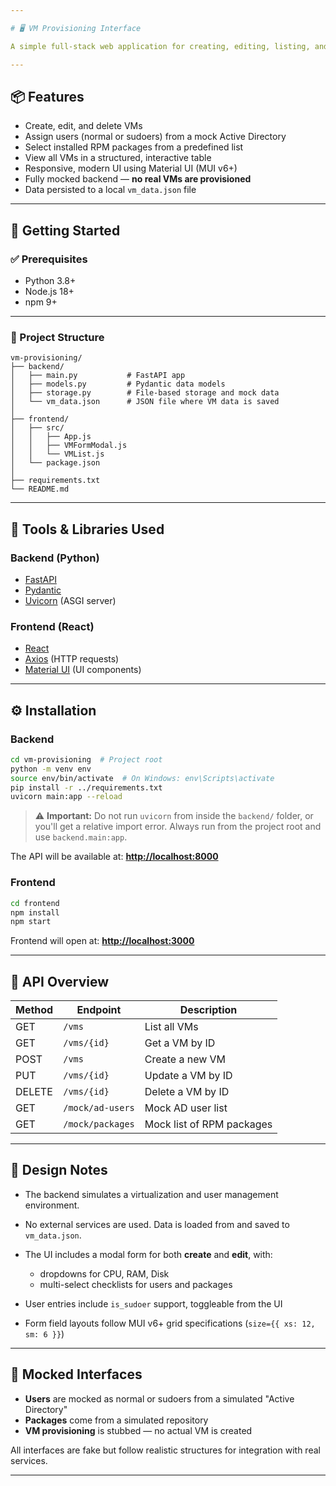 ```yaml
---

# 🖥️ VM Provisioning Interface

A simple full-stack web application for creating, editing, listing, and deleting virtual machines — complete with user and package management. This is a mock system using in-memory and file-based storage, designed to demonstrate RESTful API design, React integration, and practical UI design with Material UI (MUI).

---
```


## 📦 Features

* Create, edit, and delete VMs
* Assign users (normal or sudoers) from a mock Active Directory
* Select installed RPM packages from a predefined list
* View all VMs in a structured, interactive table
* Responsive, modern UI using Material UI (MUI v6+)
* Fully mocked backend — **no real VMs are provisioned**
* Data persisted to a local `vm_data.json` file

---

## 🚀 Getting Started

### ✅ Prerequisites

* Python 3.8+
* Node.js 18+
* npm 9+

---

### 📁 Project Structure

```
vm-provisioning/
├── backend/
│   ├── main.py           # FastAPI app
│   ├── models.py         # Pydantic data models
│   ├── storage.py        # File-based storage and mock data
│   └── vm_data.json      # JSON file where VM data is saved
│
├── frontend/
│   ├── src/
│   │   ├── App.js
│   │   ├── VMFormModal.js
│   │   └── VMList.js
│   └── package.json
│
├── requirements.txt
└── README.md
```

---

## 🧰 Tools & Libraries Used

### Backend (Python)

* [FastAPI](https://fastapi.tiangolo.com/)
* [Pydantic](https://pydantic-docs.helpmanual.io/)
* [Uvicorn](https://www.uvicorn.org/) (ASGI server)

### Frontend (React)

* [React](https://reactjs.org/)
* [Axios](https://axios-http.com/) (HTTP requests)
* [Material UI](https://mui.com/) (UI components)

---

## ⚙️ Installation

### Backend

```bash
cd vm-provisioning  # Project root
python -m venv env
source env/bin/activate  # On Windows: env\Scripts\activate
pip install -r ../requirements.txt
uvicorn main:app --reload
```
> ⚠️ **Important:** Do not run `uvicorn` from inside the `backend/` folder, or you'll get a relative import error. Always run from the project root and use `backend.main:app`.


The API will be available at:
**[http://localhost:8000](http://localhost:8000)**

### Frontend

```bash
cd frontend
npm install
npm start
```

Frontend will open at:
**[http://localhost:3000](http://localhost:3000)**

---

## 🔗 API Overview

| Method | Endpoint         | Description               |
| ------ | ---------------- | ------------------------- |
| GET    | `/vms`           | List all VMs              |
| GET    | `/vms/{id}`      | Get a VM by ID            |
| POST   | `/vms`           | Create a new VM           |
| PUT    | `/vms/{id}`      | Update a VM by ID         |
| DELETE | `/vms/{id}`      | Delete a VM by ID         |
| GET    | `/mock/ad-users` | Mock AD user list         |
| GET    | `/mock/packages` | Mock list of RPM packages |

---

## 🧠 Design Notes

* The backend simulates a virtualization and user management environment.
* No external services are used. Data is loaded from and saved to `vm_data.json`.
* The UI includes a modal form for both **create** and **edit**, with:

  * dropdowns for CPU, RAM, Disk
  * multi-select checklists for users and packages
* User entries include `is_sudoer` support, toggleable from the UI
* Form field layouts follow MUI v6+ grid specifications (`size={{ xs: 12, sm: 6 }}`)

---

## 🧪 Mocked Interfaces

* **Users** are mocked as normal or sudoers from a simulated "Active Directory"
* **Packages** come from a simulated repository
* **VM provisioning** is stubbed — no actual VM is created

All interfaces are fake but follow realistic structures for integration with real services.

---


